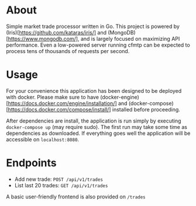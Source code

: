 About
=====

Simple market trade processor written in Go. This project is powered by
(Iris)[https://github.com/kataras/iris/] and
(MongoDB)[https://www.mongodb.com/], and is largely focused on maximizing API
performance. Even a low-powered server running cfmtp can be expected to
process tens of thousands of requests per second.

Usage
=====

For your convenience this application has been designed to be deployed
with docker. Please make sure to have
(docker-engine)[https://docs.docker.com/engine/installation/] and
(docker-compose)[https://docs.docker.com/compose/install/] installed
before proceeding.

After dependencies are install, the application is run simply by executing
`docker-compose up` (may require sudo). The first run may take some time
as dependencies as downloaded. If everything goes well the application
will be accessible on `localhost:8080`.

Endpoints
=========

- Add new trade: `POST /api/v1/trades`
- List last 20 trades: `GET /api/v1/trades`

A basic user-friendly frontend is also provided on `/trades`
